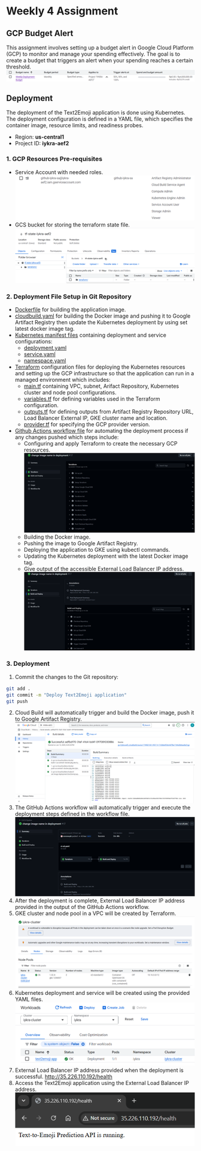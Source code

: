 # Weekly 4 Assignment

## GCP Budget Alert

This assignment involves setting up a budget alert in Google Cloud Platform (GCP) to monitor and manage your spending effectively. The goal is to create a budget that triggers an alert when your spending reaches a certain threshold.
![Budget Alert](assets/iykra-wa4-01.png)

## Deployment

The deployment of the Text2Emoji application is done using Kubernetes. The deployment configuration is defined in a YAML file, which specifies the container image, resource limits, and readiness probes.

- Region: **us-central1**
- Project ID: **iykra-aef2**

### 1. GCP Resources Pre-requisites
- Service Account with needed roles.
![Service Account](assets/iykra-wa4-03.png)
- GCS bucket for storing the terraform state file.
![GCS bucket](assets/iykra-wa4-02.png)

### 2. Deployment File Setup in Git Repository
- [Dockerfile](https://github.com/neromorph/text2emoji/blob/main/Dockerfile) for building the application image.
- [cloudbuild.yaml](https://github.com/neromorph/text2emoji/blob/main/cloudbuild.yaml) for building the Docker image and pushing it to Google Artifact Registry then update the Kubernetes deployment by using set latest docker image tag.
- [Kubernetes manifest files](https://github.com/neromorph/text2emoji/tree/main/kubernetes) containing deployment and service configurations:
  - [deployment.yaml](https://github.com/neromorph/text2emoji/blob/main/kubernetes/deployment.yaml)
  - [service.yaml](https://github.com/neromorph/text2emoji/blob/main/kubernetes/svc.yaml)
  - [namespace.yaml](https://github.com/neromorph/text2emoji/blob/main/kubernetes/namespace.yaml)
- [Terraform](https://github.com/neromorph/text2emoji/tree/main/terraform) configuration files for deploying the Kubernetes resources and setting up the GCP infrastructure so that the application can run in a managed environment which includes:
    - [main.tf](https://github.com/neromorph/text2emoji/blob/main/terraform/main.tf) containing VPC, subnet, Arifact Repository, Kubernetes cluster and node pool configurations.
    - [variables.tf](https://github.com/neromorph/text2emoji/blob/main/terraform/variables.tf) for defining variables used in the Terraform configuration.
    - [outputs.tf](https://github.com/neromorph/text2emoji/blob/main/terraform/outputs.tf) for defining outputs from Artifact Registry Repository URL, Load Balancer External IP, GKE cluster name and location.
    - [provider.tf](https://github.com/neromorph/text2emoji/blob/main/terraform/provider.tf) for specifying the GCP provider version.
- [Github Actions workflow file](https://github.com/neromorph/text2emoji/tree/main/.github) for automating the deployment process if any changes pushed which steps include:
  - Configuring and apply Terraform to create the necessary GCP resources.
![GitHub Actions Workflow](assets/iykra-wa4-04.png)
  - Building the Docker image.
  - Pushing the image to Google Artifact Registry.
  - Deploying the application to GKE using kubectl commands.
  - Updating the Kubernetes deployment with the latest Docker image tag.
  - Give output of the accessible External Load Balancer IP address.
![GitHub Actions Workflow File](assets/iykra-wa4-05.png)

### 3. Deployment

1. Commit the changes to the Git repository:
```bash
git add .
git commit -m "Deploy Text2Emoji application"
git push
```
2. Cloud Build will automatically trigger and build the Docker image, push it to Google Artifact Registry.
![Cloud Build Trigger](assets/iykra-wa4-07.png) 
3. The GitHub Actions workflow will automatically trigger and execute the deployment steps defined in the workflow file.
![GitHub Actions Workflow Execution](assets/iykra-wa4-06.png)
4. After the deployment is complete, External Load Balancer IP address provided in the output of the GitHub Actions workflow.
5. GKE cluster and node pool in a VPC will be created by Terraform.
![GKE Cluster and Node Pool](assets/iykra-wa4-09.png)
6. Kubernetes deployment and service will be created using the provided YAML files.
![Kubernetes Deployment and Service](assets/iykra-wa4-10.png)
7. External Load Balancer IP address provided when the deployment is successful.
http://35.226.110.192/health
8. Access the Text2Emoji application using the External Load Balancer IP address.
![Text2Emoji Application](assets/iykra-wa4-08.png)